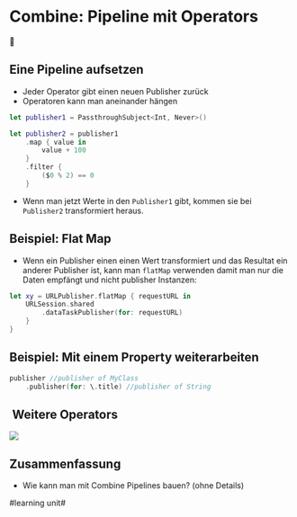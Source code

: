 # Combine: Pipeline mit Operators
🔀

## Eine Pipeline aufsetzen

- Jeder Operator gibt einen neuen Publisher zurück
- Operatoren kann man aneinander hängen

```swift
let publisher1 = PassthroughSubject<Int, Never>()

let publisher2 = publisher1
	.map { value in
		value + 100
	}
	.filter {
		($0 % 2) == 0
	}
```

- Wenn man jetzt Werte in den `Publisher1` gibt, kommen sie bei `Publisher2` transformiert heraus.

## Beispiel: Flat Map
- Wenn ein Publisher einen einen Wert transformiert und das Resultat ein anderer Publisher ist, kann man `flatMap` verwenden damit man nur die Daten empfängt und nicht publisher Instanzen:

```swift
let xy = URLPublisher.flatMap { requestURL in
	URLSession.shared
		.dataTaskPublisher(for: requestURL)
	}
}
```

## Beispiel: Mit einem Property weiterarbeiten

```swift
publisher //publisher of MyClass
	.publisher(for: \.title) //publisher of String
```

##  Weitere Operators

![][image-1]

## Zusammenfassung
- Wie kann man mit Combine Pipelines bauen? (ohne Details)

[image-1]:	assets/Bildschirmfoto%202024-02-21%20um%2015.49.20.png

#learning unit#